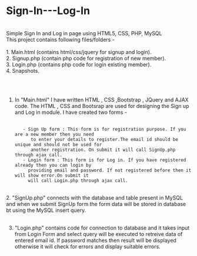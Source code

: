 # Sign-In---Log-In
<br/>
Simple Sign In and Log in page using HTML5, CSS, PHP, MySQL
<br/>
This project contains following files/folders - 
<br/> <br/>
1. Main.html (contains html/css/jquery for signup and login). <br/>
2. Signup.php (contain php code for registration of new member). <br/>
3. Login.php (contains php code for login existing member). <br/>
4. Snapshots.

<br/><br/>
1. In "Main.html" I have written HTML , CSS ,Bootstrap , JQuery and AJAX code. The HTML , CSS and Bootsrap are used for designing the Sign up and Log in module. I have created two forms - <br/> <br/>

          - Sign Up form : This form is for registration purpose. If you are a new member then you need
             to enter your details to register.The email id should be unique and should not be used for
             another registration. On submit it will call SignUp.php through ajax call.
          - Login form : This form is for Log in. If you have registered already then you can login by 
            providing email and password. If not registered before then it will show error.On submit it
            will call Login.php through ajax call.
<br/>
2. "SignUp.php"  connects with the database and table present in MySQL and when we submit SignUp form the form data will be stored in database bt using the MySQL insert query.
<br/><br/>

3. "Login.php" contains code for connection to database and it takes input from Login Form and select query will be executed to retreive data of entered email id. If password matches then result will be displayed otherwise it will check for errors and display suitable errors.


